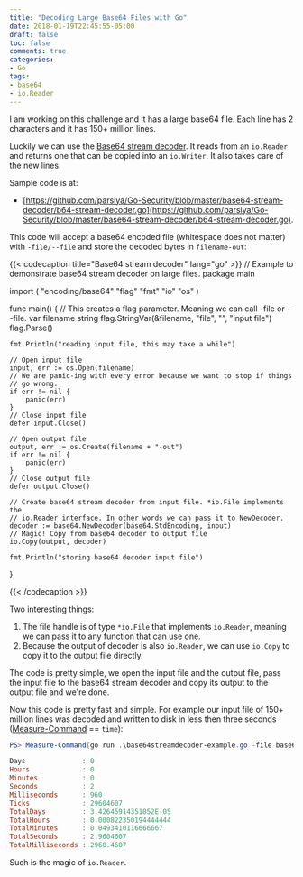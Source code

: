 ```yaml
---
title: "Decoding Large Base64 Files with Go"
date: 2018-01-19T22:45:55-05:00
draft: false
toc: false
comments: true
categories:
- Go
tags:
- base64
- io.Reader
---
```


I am working on this challenge and it has a large base64 file. Each line has 2 characters and it has 150+ million lines.

Luckily we can use the [Base64 stream decoder](https://golang.org/pkg/encoding/base64/#NewDecoder). It reads from an `io.Reader` and returns one that can be copied into an `io.Writer`. It also takes care of the new lines.

Sample code is at:

- [https://github.com/parsiya/Go-Security/blob/master/base64-stream-decoder/b64-stream-decoder.go](https://github.com/parsiya/Go-Security/blob/master/base64-stream-decoder/b64-stream-decoder.go).

<!--more-->

This code will accept a base64 encoded file (whitespace does not matter) with `-file/--file` and store the decoded bytes in `filename-out`: 

{{< codecaption title="Base64 stream decoder" lang="go" >}}
// Example to demonstrate base64 stream decoder on large files.
package main

import (
    "encoding/base64"
    "flag"
    "fmt"
    "io"
    "os"
)

func main() {
    // This creates a flag parameter. Meaning we can call -file or --file.
    var filename string
    flag.StringVar(&filename, "file", "", "input file")
    flag.Parse()

    fmt.Println("reading input file, this may take a while")

    // Open input file
    input, err := os.Open(filename)
    // We are panic-ing with every error because we want to stop if things
    // go wrong.
    if err != nil {
        panic(err)
    }
    // Close input file
    defer input.Close()

    // Open output file
    output, err := os.Create(filename + "-out")
    if err != nil {
        panic(err)
    }
    // Close output file
    defer output.Close()

    // Create base64 stream decoder from input file. *io.File implements the
    // io.Reader interface. In other words we can pass it to NewDecoder.
    decoder := base64.NewDecoder(base64.StdEncoding, input)
    // Magic! Copy from base64 decoder to output file
    io.Copy(output, decoder)

    fmt.Println("storing base64 decoder input file")
}

{{< /codecaption >}}

Two interesting things:

1. The file handle is of type `*io.File` that implements `io.Reader`, meaning we can pass it to any function that can use one.
2. Because the output of decoder is also `io.Reader`, we can use `io.Copy` to copy it to the output file directly.

The code is pretty simple, we open the input file and the output file, pass the input file to the base64 stream decoder and copy its output to the output file and we're done.

Now this code is pretty fast and simple. For example our input file of 150+ million lines was decoded and written to disk in less then three seconds ([Measure-Command](https://docs.microsoft.com/en-us/previous-versions/windows/it-pro/windows-powershell-1.0/ee176899(v=technet.10)) == `time`):

``` powershell
PS> Measure-Command{go run .\base64streamdecoder-example.go -file base64file}

Days              : 0
Hours             : 0
Minutes           : 0
Seconds           : 2
Milliseconds      : 960
Ticks             : 29604607
TotalDays         : 3.42645914351852E-05
TotalHours        : 0.000822350194444444
TotalMinutes      : 0.0493410116666667
TotalSeconds      : 2.9604607
TotalMilliseconds : 2960.4607
```

Such is the magic of `io.Reader`.